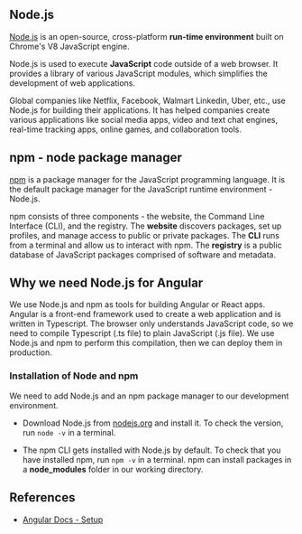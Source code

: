 ## Node.js

[Node.js](https://en.wikipedia.org/wiki/Node.js) is an open-source, cross-platform **run-time environment** built on Chrome's V8 JavaScript engine.

Node.js is used to execute **JavaScript** code outside of a web browser. It provides a library of various JavaScript modules, which simplifies the development of web applications. 

Global companies like Netflix, Facebook, Walmart Linkedin, Uber, etc., use Node.js for building their applications. It has helped companies create various applications like social media apps, video and text chat engines, real-time tracking apps, online games, and collaboration tools.

## npm - node package manager

[npm](https://en.wikipedia.org/wiki/Npm_(software)) is a package manager for the JavaScript programming language. It is the default package manager for the JavaScript runtime environment -Node.js. 

npm consists of three components - the website, the Command Line Interface (CLI), and the registry. The **website** discovers packages, set up profiles, and manage access to public or private packages. The **CLI** runs from a terminal and allow us to interact with npm. The **registry** is a public database of JavaScript packages comprised of software and metadata.

## Why we need Node.js for Angular

We use Node.js and npm as tools for building Angular or React apps. Angular is a front-end framework used to create a web application and is written in Typescript. The browser only understands JavaScript code, so we need to compile Typescript (.ts file) to plain JavaScript (.js file). We use Node.js and npm to perform this compilation, then we can deploy them in production.

### Installation of Node and npm

We need to add Node.js and an npm package manager to our development environment.

* Download Node.js from [nodejs.org](https://nodejs.org/en/download/) and install it. To check the version, run `node -v` in a terminal.

* The npm CLI gets installed with Node.js by default. To check that you have installed npm, run `npm -v` in a  terminal. npm can install packages in a **node_modules** folder in our working directory. 

## References 

* [Angular Docs - Setup](https://angular.io/guide/setup-local)